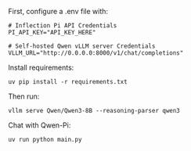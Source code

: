 First, configure a .env file with:
```
# Inflection Pi API Credentials
PI_API_KEY="API_KEY_HERE"

# Self-hosted Qwen vLLM server Credentials
VLLM_URL="http://0.0.0.0:8000/v1/chat/completions"
```

Install requirements:
```
uv pip install -r requirements.txt
```

Then run:
```
vllm serve Qwen/Qwen3-8B --reasoning-parser qwen3
```

Chat with Qwen-Pi:
```
uv run python main.py
```
